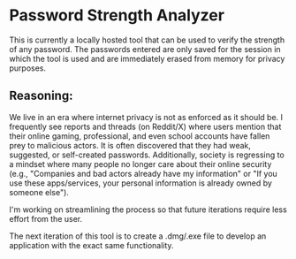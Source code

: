 # Password Strength Analyzer

This is currently a locally hosted tool that can be used to verify the strength of any password. The passwords entered are only saved for the session in which the tool is used and are immediately erased from memory for privacy purposes.

## Reasoning:

We live in an era where internet privacy is not as enforced as it should be. I frequently see reports and threads (on Reddit/X) where users mention that their online gaming, professional, and even school accounts have fallen prey to malicious actors. It is often discovered that they had weak, suggested, or self-created passwords. Additionally, society is regressing to a mindset where many people no longer care about their online security (e.g., "Companies and bad actors already have my information" or "If you use these apps/services, your personal information is already owned by someone else").

I'm working on streamlining the process so that future iterations require less effort from the user.

The next iteration of this tool is to create a .dmg/.exe file to develop an application with the exact same functionality.
